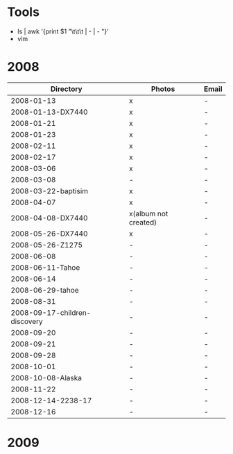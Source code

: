 # Tools
* ls | awk '{print $1 "\t\t\t | - | - "}'
* vim

# 2008
Directory | Photos | Email
---       | ---    | ---
2008-01-13                       | x | -
2008-01-13-DX7440                | x | -
2008-01-21                       | x | -
2008-01-23                       | x | -
2008-02-11                       | x | -
2008-02-17                       | x | -
2008-03-06                       | x | -
2008-03-08                       | - | -
2008-03-22-baptisim              | x | -
2008-04-07                       | x | -
2008-04-08-DX7440                | x(album not created) | -
2008-05-26-DX7440                | x | -
2008-05-26-Z1275                 | - | -
2008-06-08                       | - | -
2008-06-11-Tahoe                 | - | -
2008-06-14                       | - | -
2008-06-29-tahoe                 | - | -
2008-08-31                       | - | -
2008-09-17-children-discovery    | - | -
2008-09-20                       | - | -
2008-09-21                       | - | -
2008-09-28                       | - | -
2008-10-01                       | - | -
2008-10-08-Alaska                | - | -
2008-11-22                       | - | -
2008-12-14-2238-17               | - | -
2008-12-16                       | - | -

# 2009
